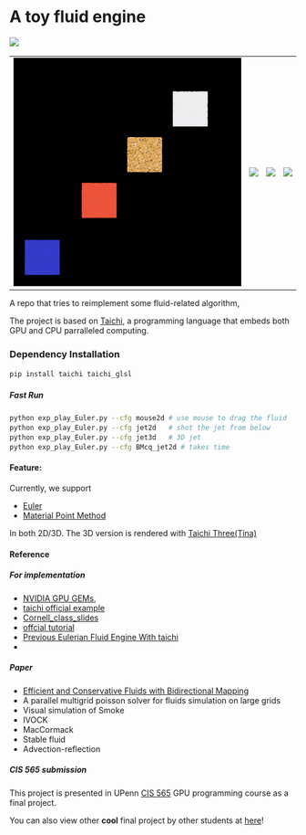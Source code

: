 # A toy fluid engine

![](./results/teaser.gif)

|                              |                              |                                  |                                  |
| ---------------------------- | ---------------------------- | -------------------------------- | -------------------------------- |
| ![](./results/MPM/mpm2d.gif) | ![](./results/MPM/mpm3d.gif) | ![](./results/MPM/mpm2dsand.gif) | ![](./results/MPM/mpm3dsand.gif) |



A repo that tries to reimplement some fluid-related algorithm, 

The project is based on [Taichi](https://github.com/taichi-dev/taichi), a programming language that embeds both GPU and CPU parralleled computing.

### Dependency Installation 

```bash
pip install taichi taichi_glsl
```

##### Fast Run

```bash
python exp_play_Euler.py --cfg mouse2d # use mouse to drag the fluid
python exp_play_Euler.py --cfg jet2d   # shot the jet from below
python exp_play_Euler.py --cfg jet3d   # 3D jet
python exp_play_Euler.py --cfg BMcq_jet2d # takes time
```

#### Feature:

Currently, we support 

- [Euler](./Engine)
- [Material Point Method](./Engine)

In both 2D/3D. The 3D version is rendered with [Taichi Three(Tina)](https://github.com/taichi-dev/taichi_three/tree/master)



#### Reference

##### For implementation

- [NVIDIA GPU GEMs](https://developer.download.nvidia.cn/books/HTML/gpugems/gpugems_ch38.html),
- [taichi official example](https://github.com/taichi-dev/taichi/blob/master/examples/stable_fluid.py)
- [Cornell_class_slides](https://www.cs.cornell.edu/~bindel/class/cs5220-s10/slides/lec14.pdf)
-  [offcial tutorial](https://www.bilibili.com/video/BV1ZK411H7Hc?p=4)
-  [Previous Eulerian Fluid Engine With taichi](https://github.com/JYLeeLYJ/Fluid-Engine-Dev-on-Taichi)
-  

##### Paper

- [Efficient and Conservative Fluids with Bidirectional Mapping](https://github.com/ziyinq/Bimocq#efficient-and-conservative-fluids-with-bidirectional-mapping)
- A parallel multigrid poisson solver for fluids simulation on large grids
- Visual simulation of Smoke
- IVOCK
- MacCormack
- Stable fluid
- Advection-reflection





##### CIS 565 submission

This project is presented in UPenn [CIS 565](https://cis565-fall-2020.github.io/) GPU programming course as a final project.

You can also view other **cool** final project by other students at [here](https://cis565-fall-2020.github.io/projects/)!





